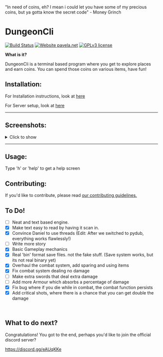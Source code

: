 "In need of coins, eh? I mean i could let you have some of my precious coins, but ya gotta know the secret code" - Money Grinch
# DungeonCli
[![Build Status](https://jenkins.pavela.net/buildStatus/icon?job=DungeonCI%2Fmaster)](https://jenkins.pavela.net/blue/organizations/jenkins/DungeonCI/branches)
[![Website pavela.net](https://img.shields.io/website-up-down-green-red/http/pavela.net)](http://pavela.net/DungeonCli/)
[![GPLv3 license](https://img.shields.io/badge/License-GPLv3-blue.svg)](https://git.pavela.net/Daniel/DungeonCli/src/branch/master/LICENSE)


**What is it?**

DungeonCli is a terminal based program where you get to explore
places and earn coins. You can spend those coins on various items,
have fun!

## Installation:

For Installation instructions, look at
[here](https://git.pavela.net/Daniel/DungeonCli/src/branch/master/Docs/Installation.md)

For Server setup, look at
[here](https://git.pavela.net/Daniel/DungeonCli/src/branch/master/Docs/Servers.md)


---


## Screenshots:
<details>
<summary>Click to show</summary>
<br>

**The start screen**

![The start screen](https://git.pavela.net/Daniel/DungeonCli/raw/branch/master/Images/Screenshots/v0.3.1%20Start%20Screen.png)

**Common commands**

![Common commands](https://git.pavela.net/Daniel/DungeonCli/raw/branch/master/Images/Screenshots/v0.3.1%20common%20commands.png)

**Healing**

![Healing](https://git.pavela.net/Daniel/DungeonCli/raw/branch/master/Images/Screenshots/NewestHealingSystem.gif)

**The combat system**

![The combat system](https://git.pavela.net/Daniel/DungeonCli/raw/branch/master/Images/Screenshots/NewestCombatSystem.gif)

**The Store**

![The Store](https://git.pavela.net/Daniel/DungeonCli/raw/branch/master/Images/Screenshots/v0.3.0%20store.png)
</details>

---

## Usage:
Type 'h' or 'help' to get a help screen

## Contributing:
If you'd like to contribute, please read [our contributing guidelines.](https://git.pavela.net/Daniel/DungeonCli/src/branch/master/CONTRIBUTING.md)
<br>

## To Do!
- [ ] Neat and text based engine.
- [x] Make text easy to read by having it scan in.
- [x] Convince Daniel to use threads (Edit: After we switched to pydub, everything works flawlessly!)
- [ ] Write more story
- [x] Basic Gameplay mechanics
- [x] Real 'bin' format save files. not the fake stuff. (Save system works, but its not real binary yet)
- [x] Overhaul the combat system, add sparing and using items
- [x] Fix combat system dealing no damage
- [ ] Make extra swords that deal extra damage
- [ ] Add more Armour which absorbs a percentage of damage
- [x] Fix bug where if you die while in combat, the combat function persists
- [x] Add critical shots, where there is a chance that you can get double the damage

<br>

## What to do next?
Congratulations! You got to the end, perhaps you'd like to join the official
discord server?

https://discord.gg/eAUqKKe
